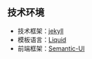 ## 技术环境

- 技术框架：[jekyll](http://jekyllrb.com)
- 模板语言：[Liquid](http://wiki.shopify.com/Liquid)
- 前端框架：[Semantic-UI](http://www.semantic-ui.org/)
